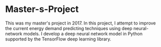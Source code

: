# Master-s-Project
This was my master's project in 2017. In this project, I attempt to improve the current energy demand predicting techniques using deep neural-network models. I develop a deep neural network model in Python supported by the TensorFlow deep learning library. 
